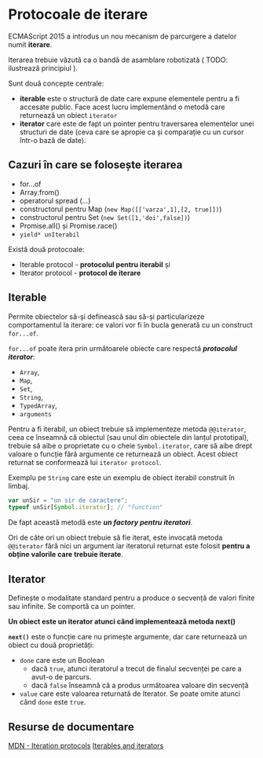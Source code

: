 # Protocoale de iterare

ECMAScript 2015 a introdus un nou mecanism de parcurgere a datelor numit **iterare**.

Iterarea trebuie văzută ca o bandă de asamblare robotizată ( TODO: ilustrează principiul ).

Sunt două concepte centrale:
- **iterable** este o structură de date care expune elementele pentru a fi accesate public. Face acest lucru implementând o metodă care returnează un obiect `iterator`
- **iterator** care este de fapt un pointer pentru traversarea elementelor unei structuri de date (ceva care se apropie ca și comparație cu un cursor într-o bază de date).

## Cazuri în care se folosește iterarea

- for...of
- Array.from()
- operatorul spread (...)
- constructorul pentru Map (`new Map([['varza',1],[2, true]])`)
- constructorul pentru Set (`new Set([1,'doi',false])`)
- Promise.all() și Promise.race()
- `yield* unIterabil`

Există două protocoale:

- Iterable protocol - **protocolul pentru iterabil** și
- Iterator protocol - **protocol de iterare**

## Iterable

Permite obiectelor să-și definească sau să-și particularizeze comportamentul la iterare: ce valori vor fi în bucla generată cu un construct `for...of`.

`for...of` poate itera prin următoarele obiecte care respectă ***protocolul iterator***:
- `Array`,
- `Map`,
- `Set`,
- `String`,
- `TypedArray`,
- `arguments`

Pentru a fi iterabil, un obiect trebuie să implementeze metoda `@@iterator`, ceea ce înseamnă că obiectul (sau unul din obiectele din lanțul prototipal), trebuie să aibe o proprietate cu o cheie `Symbol.iterator`, care să aibe drept valoare o funcție fără argumente ce returnează un obiect. Acest obiect returnat se conformează lui `iterator protocol`.

Exemplu pe `String` care este un exemplu de obiect iterabil construit în limbaj.

```js
var unSir = "un sir de caractere";
typeof unSir[Symbol.iterator]; // "function"
```

De fapt această metodă este ***un factory pentru iteratori***.

Ori de câte ori un obiect trebuie să fie iterat, este invocată metoda `@@iterator` fără nici un argument iar iteratorul returnat este folosit **pentru a obține valorile care trebuie iterate**.

## Iterator

Definește o modalitate standard pentru a produce o secvență de valori finite sau infinite. Se comportă ca un pointer.

**Un obiect este un iterator atunci când implementează metoda next()**

**`next()`** este o funcție care nu primește argumente, dar care returnează un obiect cu două proprietăți:
- `done` care este un Boolean
  - dacă `true`, atunci iteratorul a trecut de finalul secvenței pe care a avut-o de parcurs.
  - dacă `false` înseamnă că a produs următoarea valoare din secvență
- `value` care este valoarea returnată de Iterator. Se poate omite atunci când `done` este `true`.

## Resurse de documentare

[MDN - Iteration protocols](https://developer.mozilla.org/en-US/docs/Web/JavaScript/Reference/Iteration_protocols)
[Iterables and iterators](http://exploringjs.com/es6/ch_iteration.html)
